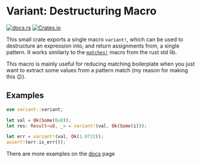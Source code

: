 # Variant: Destructuring Macro

[![docs.rs](https://docs.rs/extract-variant/badge.svg)](https://docs.rs/extract-variant)
[![Crates.io](https://img.shields.io/crates/v/extract-variant.svg)](https://crates.io/crates/extract-variant)

This small crate exports a single macro `variant!`, which can be used to destructure an expression into, and return assignments from, a single pattern. It works similarly to the [`matches!`][matches] macro from the rust std lib.

This macro is mainly useful for reducing matching boilerplate when you just want to extract some values from a pattern match (my reason for making this 😉).

## Examples

```rust
use variant::variant;

let val = Ok(Some(0u8));
let res: Result<u8, _> = variant!(val, Ok(Some(i)));

let err = variant!(val, Ok(1.0f32));
assert!(err.is_err());
```

There are more examples on the [docs][docs] page

[matches]: https://doc.rust-lang.org/std/macro.matches.html
[docs]: https://docs.rs/extract-variant
